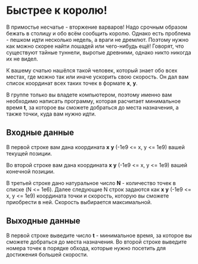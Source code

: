 # Быстрее к королю!

В примостье несчатье - вторжение варваров! Надо срочным образом бежать в столицу и обо всём сообщить королю. Однако есть проблема - пешком идти несколько недель, а враги не дремлют. Поэтому нужно как можно скорее найти лошадей или чего-нибудь ещё! Говорят, что существуют тайные туннели, выротые древними, однако никто никогда их не видел.

К вашему счатью нашёлся такой человек, который знает обо всех местах, где можно так или иначе ускорить свою скорость. Он дал вам список координат всех таких точек в формате __x__, __y__.

В группе только вы владете компьютером, поэтому именно вам необходимо написать программу, которая расчитает минимальное время __t__, за которое вы сможете добраться до места назначения, а также точки, куда вам нужно идти.

## Входные данные

В первой строке вам дана координата __x__ __y__ (-1e9 <= x, y <= 1e9) вашей текущей позиции.

Во второй строке вам дана координата __x__ __y__ (-1e9 <= x, y <= 1e9) вашей конечной позиции.

В третьей строке дано натуральное число __N__ - количество точек в списке (N <= 1e6). Далее следующие N строк задаются как __x__ __y__ (-1e9 <= x, y <= 1e9) координата точки и скорость, которую вы сможете приобрести в ней. Скорость выбирается максимальной.

## Выходные данные
В первой строке выведите число __t__ - минимальное время, за которое вы сможете добраться до места назначения. Во второй строке выведите номера точек в порядке обхода, которые нужно посетить для достижения большей скорости.